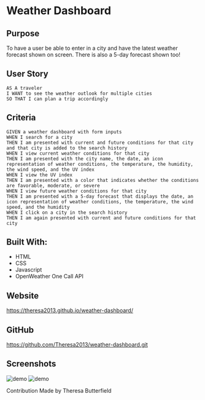 # Weather Dashboard

## Purpose
To have a user be able to enter in a city and have the latest weather forecast shown on screen. There is also a 5-day forecast shown too!

## User Story

```
AS A traveler
I WANT to see the weather outlook for multiple cities
SO THAT I can plan a trip accordingly
```

## Criteria

```
GIVEN a weather dashboard with form inputs
WHEN I search for a city
THEN I am presented with current and future conditions for that city and that city is added to the search history
WHEN I view current weather conditions for that city
THEN I am presented with the city name, the date, an icon representation of weather conditions, the temperature, the humidity, the wind speed, and the UV index
WHEN I view the UV index
THEN I am presented with a color that indicates whether the conditions are favorable, moderate, or severe
WHEN I view future weather conditions for that city
THEN I am presented with a 5-day forecast that displays the date, an icon representation of weather conditions, the temperature, the wind speed, and the humidity
WHEN I click on a city in the search history
THEN I am again presented with current and future conditions for that city
```

## Built With:
* HTML
* CSS
* Javascript
* OpenWeather One Call API


## Website
https://theresa2013.github.io/weather-dashboard/

## GitHub
https://github.com/Theresa2013/weather-dashboard.git 

## Screenshots
![demo](assets%5Cimages%5CScreenshot%20(58).png)
![demo](assets%5Cimages%5CScreenshot%20(59).png)

Contribution
Made by Theresa Butterfield